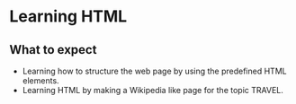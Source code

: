 # Learning HTML

## What to expect

- Learning how to structure the web page by using the predefined HTML elements.
- Learning HTML by making a Wikipedia like page for the topic TRAVEL.
